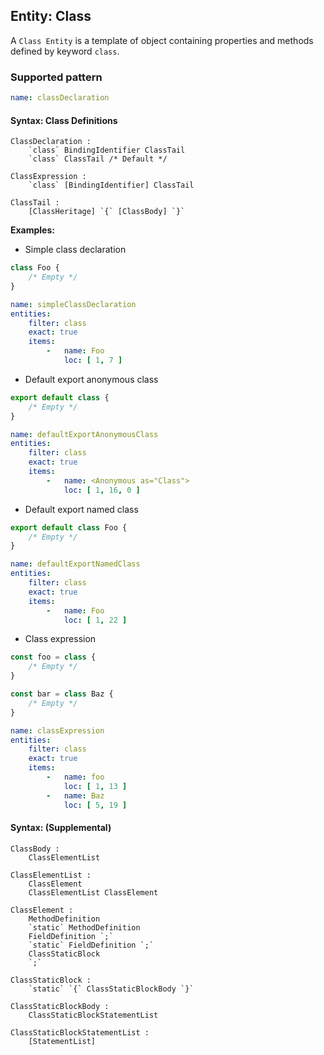 ## Entity: Class

A `Class Entity` is a template of object containing properties
and methods defined by keyword `class`.

### Supported pattern

```yaml
name: classDeclaration
```

#### Syntax: Class Definitions

```text
ClassDeclaration :
    `class` BindingIdentifier ClassTail
    `class` ClassTail /* Default */

ClassExpression :
    `class` [BindingIdentifier] ClassTail

ClassTail :
    [ClassHeritage] `{` [ClassBody] `}`
```

**Examples:**

* Simple class declaration

```js
class Foo {
    /* Empty */
}
```

```yaml
name: simpleClassDeclaration
entities:
    filter: class
    exact: true
    items:
        -   name: Foo
            loc: [ 1, 7 ]
```

* Default export anonymous class

```js
export default class {
    /* Empty */
}
```

```yaml
name: defaultExportAnonymousClass
entities:
    filter: class
    exact: true
    items:
        -   name: <Anonymous as="Class">
            loc: [ 1, 16, 0 ]
```

* Default export named class

```js
export default class Foo {
    /* Empty */
}
```

```yaml
name: defaultExportNamedClass
entities:
    filter: class
    exact: true
    items:
        -   name: Foo
            loc: [ 1, 22 ]
```

* Class expression<a name="und_class_expression" />

```js
const foo = class {
    /* Empty */
}

const bar = class Baz {
    /* Empty */
}
```

```yaml
name: classExpression
entities:
    filter: class
    exact: true
    items:
        -   name: foo
            loc: [ 1, 13 ]
        -   name: Baz
            loc: [ 5, 19 ]
```

#### Syntax: (Supplemental)<a name="und_static_block" />

```text
ClassBody :
    ClassElementList

ClassElementList :
    ClassElement
    ClassElementList ClassElement

ClassElement :
    MethodDefinition
    `static` MethodDefinition
    FieldDefinition `;`
    `static` FieldDefinition `;`
    ClassStaticBlock
    `;`
    
ClassStaticBlock :
    `static` `{` ClassStaticBlockBody `}`

ClassStaticBlockBody :
    ClassStaticBlockStatementList

ClassStaticBlockStatementList :
    [StatementList]
```
